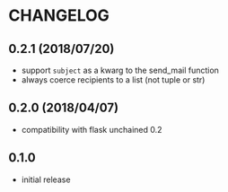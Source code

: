 # CHANGELOG

## 0.2.1 (2018/07/20)

* support `subject` as a kwarg to the send_mail function
* always coerce recipients to a list (not tuple or str)

## 0.2.0 (2018/04/07)

* compatibility with flask unchained 0.2

## 0.1.0

* initial release
